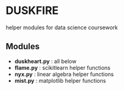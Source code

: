 # DUSKFIRE

helper modules for data science coursework

## Modules

- **duskheart.py** : all below
- **flame.py**     : scikitlearn helper functions
- **nyx.py**       : linear algebra helper functions
- **mist.py**      : matplotlib helper functions
